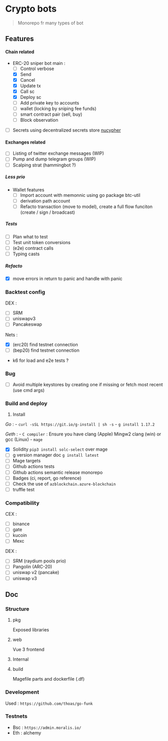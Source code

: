 # Crypto bots

> Monorepo fr many types of bot

## Features

#### Chain related

- ERC-20 sniper bot main :
    - [ ] Control verbose
    - [x] Send
    - [x] Cancel
    - [x] Update tx
    - [x] Call sc
    - [x] Deploy sc
    - [ ] Add private key to accounts
    - [ ] wallet (locking by sniping fee funds)
    - [ ] smart contract pair (sell, buy)
    - [ ] Block observation
- [ ] Secrets using decentralized secrets store [nucypher](https://www.nucypher.com/)

#### Exchanges related

- [ ] Listing of twitter exchange messages (WIP)
- [ ] Pump and dump telegram groups (WIP)
- [ ] Scalping strat (hammingbot ?)

##### Less prio

- Wallet features
    - [ ] Import account with memonnic using go package btc-util
    - [ ] derivation path account
    - [ ] Refacto transaction (move to model), create a full flow funciton (create / sign / broadcast)

##### Tests

- [ ] Plan what to test
- [ ] Test unit token conversions
- [ ] (e2e) contract calls
- [ ] Typing casts

##### Refacto

- [x] move errors in return to panic and handle with panic

### Backtest config

DEX : 
- [ ] SRM
- [ ] uniswapv3
- [ ] Pancakeswap

Nets : 
- [x] (erc20) find testnet connection
- [ ] (bep20) find testnet connection
- k6 for load and e2e tests ?

### Bug

- [ ] Avoid multiple keystores by creating one if missing or fetch most recent (use cmd args)

### Build and deploy

1. Install

*Go* :
    - `curl -sSL https://git.io/g-install | sh -s`
    - `g install 1.17.2`

*Geth* :
    - `C compiler` : Ensure you have clang (Apple) Mingw2 clang (win) or gcc (Linux) 
    - `mage`

- [x] Solidity `pip3 install solc-select` over mage
- [ ] g version manager doc `g install latest` 
- [ ] Mage targets
- [ ] Github actions tests
- [ ] Github actions semantic release monorepo
- [ ] Badges (ci, report, go reference)
- [ ] Check the use of `azblockchain.azure-blockchain`
- [ ] truffle test

### Compatibility

CEX : 

- [ ] binance
- [ ] gate 
- [ ] kucoin 
- [ ] Mexc

DEX :
- [ ] SRM (raydium pools prio)
- [ ] Pangolin (ARC-20)
- [ ] uniswap v2 (pancake)
- [ ] uniswap v3

## Doc

### Structure

1. pkg

    Exposed libraries

1. web

    Vue 3 frontend

1. Internal

1. build

    Magefile parts and dockerfile (.df)

### Development

Used : `https://github.com/thoas/go-funk`

### Testnets

- Bsc : `https://admin.moralis.io/`
- Eth : alchemy
